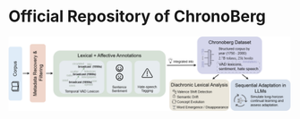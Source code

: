 # Official Repository of ChronoBerg

![ChronoBerg](https://github.com/paulsubarna/Chronoberg/blob/main/figures/chrono_flow.png)
